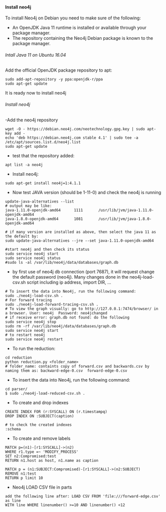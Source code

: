 #### Install neo4j 
To install Neo4j on Debian you need to make sure of the following:
   - An OpenJDK Java 11 runtime is installed or available through your package manager.
   - The repository containing the Neo4j Debian package is known to the package manager.

###### Intall Java 11 on Ubuntu 16.04

Add the official OpenJDK package repository to apt:

```shell
sudo add-apt-repository -y ppa:openjdk-r/ppa
sudo apt-get update
```
It is ready now to install neo4j
###### Install neo4j

-Add the neo4j repository
```shell
wget -O - https://debian.neo4j.com/neotechnology.gpg.key | sudo apt-key add -
echo 'deb https://debian.neo4j.com stable 4.1' | sudo tee -a /etc/apt/sources.list.d/neo4j.list
sudo apt-get update
```
- test that the repository added:
```shell
apt list -a neo4j
```
- Install neo4j:
```shell
sudo apt-get install neo4j=1:4.1.1
```
- Now test JAVA version (should be 1-11-0) and check the neo4j is running
```shell
update-java-alternatives --list
# output may be like:
java-1.11.0-openjdk-amd64      1111       /usr/lib/jvm/java-1.11.0-openjdk-amd64
java-1.8.0-openjdk-amd64       1081       /usr/lib/jvm/java-1.8.0-openjdk-amd64

# if many version are installed as above, then select the java 11 as the default by:
sudo update-java-alternatives --jre --set java-1.11.0-openjdk-amd64

#start neo4j and then check its status 
sudo service neo4j start
sudo service neo4j status
#sudo ls -al /var/lib/neo4j/data/databases/graph.db

```
- by first use of neo4j db connection (port 7687), it will request change the default password (neo4j). Many changes done in the neo4j-load-csv.sh script including ip address, import DIR, ...
```shell
# To insert the data into Neo4j, run the following command:
sudo ./neo4j-load-csv.sh .
# For forward tracing
sudo ./neo4j-load-forward-tracing-csv.sh .
# To view the graph visually: go to http://127.0.0.1:7474/browser/ in a browser. User: neo4j  Password: neo4jchanged
# if receive error: graph.db not found: do the following 
sudo service neo4j stop
sudo rm -rf /var/lib/neo4j/data/databases/graph.db
sudo service neo4j start
# to restart neo4j
sudo service neo4j restart

```

- To run the reduction:
```shell
cd reduction
python reduction.py <folder_name>
# folder_name: containts copy of forward.csv and backwards.csv by naming them as: backward-edge-0.csv  forward-edge-0.csv
```
- To insert the data into Neo4j, run the following command:
```shell
cd parser/
$ sudo ./neo4j-load-reduced-csv.sh .
```

- To create and drop indexes
```shell
CREATE INDEX FOR (r:SYSCALL) ON (r.timestampq)
DROP INDEX ON :SUBJECT(caption)

# to check the created indexes
:schema
```

- To create and remove labels
```shell
MATCH p=(n1)-[r1:SYSCALL]->(n2) 
WHERE r1.type =~ 'MODIFY_PROCESS'
SET n2:Compromised:test
RETURN n1.host as host, n1.name as caption

MATCH p = (n1:SUBJECT:Compromised)-[r1:SYSCALL]->(n2:SUBJECT)
REMOVE n1:test
RETURN p limit 10
```


- Neo4j LOAD CSV file in parts
 ```shell
add the following line after: LOAD CSV FROM 'file:///forward-edge.csv' as line
WITH line WHERE linenumber() >=10 AND linenumber() <12
```

